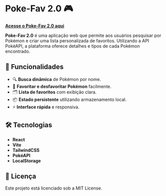 # Poke-Fav 2.0 🎮

[**Acesse o Poke-Fav 2.0 aqui**](https://poke-fav.vercel.app)

**Poke-Fav 2.0** é uma aplicação web que permite aos usuários pesquisar por Pokémon e criar uma lista personalizada de favoritos. Utilizando a API PokéAPI, a plataforma oferece detalhes e tipos de cada Pokémon encontrado.

## 🚀 Funcionalidades
- 🔍 **Busca dinâmica** de Pokémon por nome.
- 🌟 **Favoritar e desfavoritar Pokémon** facilmente.
- 🗂️ **Lista de favoritos** com exibição clara.
- 📦 **Estado persistente** utilizando armazenamento local.
- ⚡ **Interface rápida** e responsiva.

## 🛠️ Tecnologias
- **React**  
- **Vite**  
- **TailwindCSS**  
- **PokéAPI**  
- **LocalStorage**

## 📄 Licença
Este projeto está licenciado sob a MIT License.
